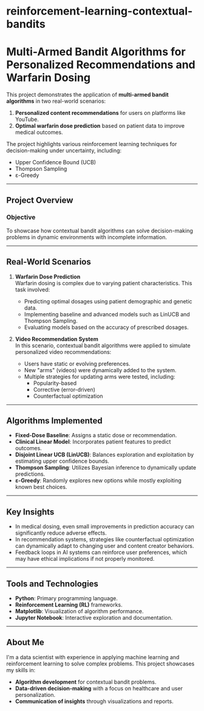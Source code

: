 # reinforcement-learning-contextual-bandits

# Multi-Armed Bandit Algorithms for Personalized Recommendations and Warfarin Dosing

This project demonstrates the application of **multi-armed bandit algorithms** in two real-world scenarios:
1. **Personalized content recommendations** for users on platforms like YouTube.
2. **Optimal warfarin dose prediction** based on patient data to improve medical outcomes.

The project highlights various reinforcement learning techniques for decision-making under uncertainty, including:
- Upper Confidence Bound (UCB)
- Thompson Sampling
- ε-Greedy

---

## Project Overview

### Objective
To showcase how contextual bandit algorithms can solve decision-making problems in dynamic environments with incomplete information.

---

## Real-World Scenarios

1. **Warfarin Dose Prediction**  
   Warfarin dosing is complex due to varying patient characteristics. This task involved:
   - Predicting optimal dosages using patient demographic and genetic data.
   - Implementing baseline and advanced models such as LinUCB and Thompson Sampling.
   - Evaluating models based on the accuracy of prescribed dosages.

2. **Video Recommendation System**  
   In this scenario, contextual bandit algorithms were applied to simulate personalized video recommendations:
   - Users have static or evolving preferences.
   - New "arms" (videos) were dynamically added to the system.
   - Multiple strategies for updating arms were tested, including:
     - Popularity-based
     - Corrective (error-driven)
     - Counterfactual optimization

---

## Algorithms Implemented

- **Fixed-Dose Baseline**: Assigns a static dose or recommendation.
- **Clinical Linear Model**: Incorporates patient features to predict outcomes.
- **Disjoint Linear UCB (LinUCB)**: Balances exploration and exploitation by estimating upper confidence bounds.
- **Thompson Sampling**: Utilizes Bayesian inference to dynamically update predictions.
- **ε-Greedy**: Randomly explores new options while mostly exploiting known best choices.

---

## Key Insights

- In medical dosing, even small improvements in prediction accuracy can significantly reduce adverse effects.
- In recommendation systems, strategies like counterfactual optimization can dynamically adapt to changing user and content creator behaviors.
- Feedback loops in AI systems can reinforce user preferences, which may have ethical implications if not properly monitored.

---

## Tools and Technologies

- **Python**: Primary programming language.
- **Reinforcement Learning (RL)** frameworks.
- **Matplotlib**: Visualization of algorithm performance.
- **Jupyter Notebook**: Interactive exploration and documentation.

---

## About Me

I'm a data scientist with experience in applying machine learning and reinforcement learning to solve complex problems. This project showcases my skills in:
- **Algorithm development** for contextual bandit problems.
- **Data-driven decision-making** with a focus on healthcare and user personalization.
- **Communication of insights** through visualizations and reports.
